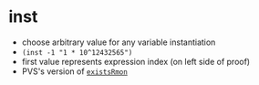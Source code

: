 # inst

- choose arbitrary value for any variable instantiation
- `(inst -1 "1 * 10^12432565")`
- first value represents expression index (on left side of proof)
- PVS's version of [`existsRmon`](../pages/existsRmon.md)
